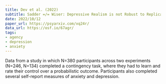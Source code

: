```yaml
---
title: Dev et al. (2022)
subtitle: Sadder =/= Wiser: Depressive Realism is not Robust to Replication
date: 2022/10/12
paper_url: https://psyarxiv.com/xq24r/
data_url: https://osf.io/67agr/
tags:
- agency
- depression
- anxiety
---
```


Data from a study in which N=380 participants across two experiments (N=246, N=134) completed a contingency task, where they had to learn and rate their control over a probabilistic outcome. Participants also completed several self-report measures of anxiety and depression.  
